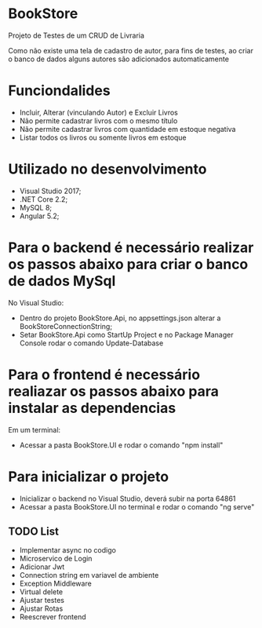 # BookStore

Projeto de Testes de um CRUD de Livraria

Como não existe uma tela de cadastro de autor, para fins de testes, ao criar o banco de dados alguns autores são adicionados automaticamente

# Funciondalides

* Incluir, Alterar (vinculando Autor) e Excluir Livros 
* Não permite cadastrar livros com o mesmo título
* Não permite cadastrar livros com quantidade em estoque negativa
* Listar todos os livros ou somente livros em estoque

# Utilizado no desenvolvimento

* Visual Studio 2017;
* .NET Core 2.2;
* MySQL 8;
* Angular 5.2;

# Para o backend é necessário realizar os passos abaixo para criar o banco de dados MySql

No Visual Studio:
* Dentro do projeto BookStore.Api, no appsettings.json alterar a BookStoreConnectionString;
* Setar BookStore.Api como StartUp Project e no Package Manager Console rodar o comando Update-Database

# Para o frontend é necessário realiazar os passos abaixo para instalar as dependencias

Em um terminal:
* Acessar a pasta BookStore.UI e rodar o comando "npm install"	

# Para inicializar o projeto

* Inicializar o backend no Visual Studio, deverá subir na porta 64861
* Acessar a pasta BookStore.UI no terminal e rodar o comando "ng serve"

## TODO List

* Implementar async no codigo
* Microservico de Login
* Adicionar Jwt
* Connection string em variavel de ambiente
* Exception Middleware
* Virtual delete
* Ajustar testes
* Ajustar Rotas
* Reescrever frontend